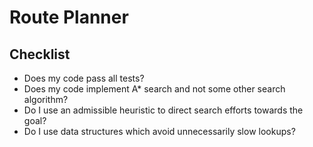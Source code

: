 # Route Planner

## Checklist

- Does my code pass all tests?
- Does my code implement A* search and not some other search algorithm?
- Do I use an admissible heuristic to direct search efforts towards the goal?
- Do I use data structures which avoid unnecessarily slow lookups?